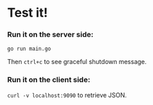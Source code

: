 # Test it!


### Run it on the server side:

`go run main.go`

Then `ctrl+c` to see graceful shutdown message.


### Run it on the client side:

`curl -v localhost:9090` to retrieve JSON.

